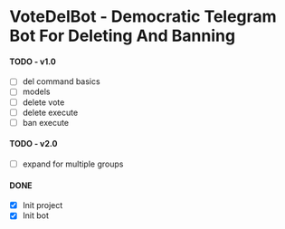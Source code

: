 # VoteDelBot - Democratic Telegram Bot For Deleting And Banning

#### TODO - v1.0

- [ ] del command basics
- [ ] models
- [ ] delete vote
- [ ] delete execute
- [ ] ban execute

#### TODO - v2.0

- [ ] expand for multiple groups

#### DONE

- [x] Init project
- [x] Init bot